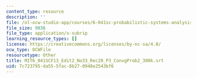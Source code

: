 ```yaml
---
content_type: resource
description: ''
file: /ol-ocw-studio-app/courses/6-041sc-probabilistic-systems-analysis-and-applied-probability-fall-2013/7c723795da555fac8b270948e2543bf6_MIT6_041SCF13_Edit2_No33_Rec20_P3_ConvgProb2_300k.vtt
file_size: 9036
file_type: application/x-subrip
learning_resource_types: []
license: https://creativecommons.org/licenses/by-nc-sa/4.0/
ocw_type: OCWFile
resourcetype: Other
title: MIT6_041SCF13_Edit2_No33_Rec20_P3_ConvgProb2_300k.srt
uid: 7c723795-da55-5fac-8b27-0948e2543bf6
---
```

